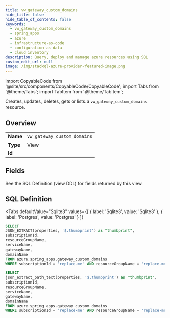 ```yaml
--- 
title: vw_gateway_custom_domains
hide_title: false
hide_table_of_contents: false
keywords:
  - vw_gateway_custom_domains
  - spring_apps
  - azure
  - infrastructure-as-code
  - configuration-as-data
  - cloud inventory
description: Query, deploy and manage azure resources using SQL
custom_edit_url: null
image: /img/stackql-azure-provider-featured-image.png
---
```


import CopyableCode from '@site/src/components/CopyableCode/CopyableCode';
import Tabs from '@theme/Tabs';
import TabItem from '@theme/TabItem';

Creates, updates, deletes, gets or lists a <code>vw_gateway_custom_domains</code> resource.

## Overview
<table><tbody>
<tr><td><b>Name</b></td><td><code>vw_gateway_custom_domains</code></td></tr>
<tr><td><b>Type</b></td><td>View</td></tr>
<tr><td><b>Id</b></td><td><CopyableCode code="azure.spring_apps.vw_gateway_custom_domains" /></td></tr>
</tbody></table>

## Fields

See the SQL Definition (view DDL) for fields returned by this view.

## SQL Definition

<Tabs
defaultValue="Sqlite3"
values={[
{ label: 'Sqlite3', value: 'Sqlite3' },
{ label: 'Postgres', value: 'Postgres' }
]}
>
<TabItem value="Sqlite3">

```sql
SELECT
JSON_EXTRACT(properties, '$.thumbprint') as "thumbprint",
subscriptionId,
resourceGroupName,
serviceName,
gatewayName,
domainName
FROM azure.spring_apps.gateway_custom_domains
WHERE subscriptionId = 'replace-me' AND resourceGroupName = 'replace-me' AND serviceName = 'replace-me' AND gatewayName = 'replace-me';
```

</TabItem>
<TabItem value="Postgres">

```sql
SELECT
json_extract_path_text(properties, '$.thumbprint') as "thumbprint",
subscriptionId,
resourceGroupName,
serviceName,
gatewayName,
domainName
FROM azure.spring_apps.gateway_custom_domains
WHERE subscriptionId = 'replace-me' AND resourceGroupName = 'replace-me' AND serviceName = 'replace-me' AND gatewayName = 'replace-me';
```

</TabItem>
</Tabs>
